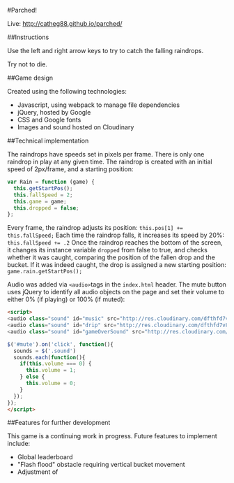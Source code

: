 #Parched!

Live:  http://catheg88.github.io/parched/

##Instructions

Use the left and right arrow keys to try to catch the falling raindrops.

Try not to die.

##Game design

Created using the following technologies:

* Javascript, using webpack to manage file dependencies
* jQuery, hosted by Google
* CSS and Google fonts
* Images and sound hosted on Cloudinary

##Technical implementation

The raindrops have speeds set in pixels per frame.  There is only one raindrop in play at any given time.  The raindrop is created with an initial speed of 2px/frame, and a starting position:
```javascript
var Rain = function (game) {
  this.getStartPos();
  this.fallSpeed = 2;
  this.game = game;
  this.dropped = false;
};
```

Every frame, the raindrop adjusts its position: `this.pos[1] += this.fallSpeed;`
Each time the raindrop falls, it increases its speed by 20%: `this.fallSpeed += .2`
Once the raindrop reaches the bottom of the screen, it changes its instance variable `dropped` from false to true, and checks whether it was caught, comparing the position of the fallen drop and the bucket.  If it was indeed caught, the drop is assigned a new starting position: `game.rain.getStartPos();`

Audio was added via `<audio>`tags in the `index.html` header.  The mute button uses jQuery to identify all audio objects on the page and set their volume to either 0% (if playing) or 100% (if muted):
```html
<script>
<audio class="sound" id="music" src="http://res.cloudinary.com/dfthfd7v8/video/upload/v1462978547/js_capstone/Venus.wav"></audio>
<audio class="sound" id="drip" src="http://res.cloudinary.com/dfthfd7v8/video/upload/v1462979158/js_capstone/water-droplet.wav"></audio>
<audio class="sound" id="gameOverSound" src="http://res.cloudinary.com/dfthfd7v8/video/upload/v1462979614/js_capstone/game_over.wav"></audio>

$('#mute').on('click', function(){
  sounds = $('.sound')
  sounds.each(function(){
    if(this.volume === 0) {
      this.volume = 1;
    } else {
      this.volume = 0;
    }
  });
});
</script>
```

##Features for further development

This game is a continuing work in progress.  Future features to implement include:

* Global leaderboard
* "Flash flood" obstacle requiring vertical bucket movement
* Adjustment of
